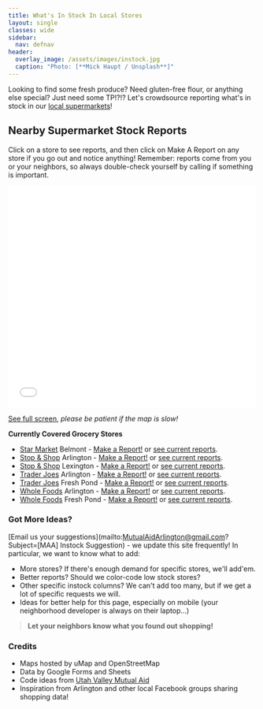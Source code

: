 ```yaml
---
title: What's In Stock In Local Stores
layout: single
classes: wide
sidebar:
  nav: defnav
header:
  overlay_image: /assets/images/instock.jpg
  caption: "Photo: [**Mick Haupt / Unsplash**]"
---
```


Looking to find some fresh produce?  Need gluten-free flour, or anything else special?  Just need some TP!?!?  Let's crowdsource reporting what's in stock in our [local supermarkets](/open)!

## Nearby Supermarket Stock Reports

Click on a store to see reports, and then click on Make A Report on any store if you go out and notice anything!  Remember: reports come from you or your neighbors, so always double-check yourself by calling if something is important.

<iframe width="100%" height="450px" frameborder="0" allowfullscreen src="//umap.openstreetmap.fr/en/map/arlington-groceries-report_443024?scaleControl=false&miniMap=false&scrollWheelZoom=false&zoomControl=true&allowEdit=false&moreControl=true&searchControl=null&tilelayersControl=null&embedControl=null&datalayersControl=true&onLoadPanel=undefined&captionBar=false"></iframe><p><a href="//umap.openstreetmap.fr/en/map/arlington-groceries-report_443024">See full screen</a>, <i>please be patient if the map is slow!</i></p>

**Currently Covered Grocery Stores**

- [Star Market](https://local.starmarket.com/ma/belmont/535-trapelo-rd.html) Belmont - [Make a Report!](https://forms.gle/AEXWFXbFMwB83mrV6) or [see current reports](https://docs.google.com/spreadsheets/d/1EQM7UNoojPgeuvjauHC0MQzE_kiNDfYi0XqW1gYtPms/edit?usp=sharing).
- [Stop & Shop](https://stores.stopandshop.com/ma/arlington/905-massachusetts-avenue) Arlington - [Make a Report!](https://forms.gle/6EcqzbhtgWCiNH4k8) or [see current reports](https://docs.google.com/spreadsheets/d/1yF06PoxLKpBys5ql-WEwdvU_-rWY9GoG2lIXnrKiouU/).
- [Stop & Shop](https://stores.stopandshop.com/ma/lexington/36-bedford-street) Lexington - [Make a Report!](https://forms.gle/eEamqhPFsM19wzEr7) or [see current reports](https://docs.google.com/spreadsheets/d/1mb7HIMc_Y3XYilDm0DWX963NjPMExqHPHSxQb-5Hml0/).
- [Trader Joes](https://locations.traderjoes.com/ma/arlington/505/) Arlington - [Make a Report!](https://forms.gle/AYehDZpKdWsZzYqJ8) or [see current reports](https://docs.google.com/spreadsheets/d/1fSx_1oio9Uc4OtGXghu9nw8Ob4MxjZ0BfyymyQOBX_Y/).
- [Trader Joes](https://locations.traderjoes.com/ma/cambridge/517/) Fresh Pond - [Make a Report!](https://forms.gle/116QHwSQ4m312VRe8) or [see current reports](https://docs.google.com/spreadsheets/d/1oXb4V4zXLkJK9LIQYCjP7zK1EkN9RAT5aNjVUo7YhZg/).
- [Whole Foods](https://www.wholefoodsmarket.com/stores/arlington-ma) Arlington - [Make a Report!](https://forms.gle/GncbosLBnAoJEYtM7) or [see current reports](https://docs.google.com/spreadsheets/d/1bNO1pqrOS3deFg1WiiY-RyveuYpz2cQT-OnD1s3fOWA/).
- [Whole Foods](https://www.wholefoodsmarket.com/stores/freshpond) Fresh Pond - [Make a Report!](https://forms.gle/DfWPCffMmDbLbZBY8) or [see current reports](https://docs.google.com/spreadsheets/d/1yFKSWPv2Ikd9a8ujczSPL4YP-XBdUuaqbVBh3SufVkU/).

### Got More Ideas?

[Email us your suggestions](mailto:MutualAidArlington@gmail.com?Subject=[MAA] Instock Suggestion) - we update this site frequently!  In particular, we want to know what to add:
- More stores?  If there's enough demand for specific stores, we'll add'em.
- Better reports? Should we color-code low stock stores?
- Other specific instock columns?  We can't add too many, but if we get a lot of specific requests we will.
- Ideas for better help for this page, especially on mobile (your neighborhood developer is always on their laptop...)

> **Let your neighbors know what you found out shopping!** <span style="color: #cc00cc"><i class="fa fa-cart-plus"></i></span>

### Credits

- Maps hosted by uMap and OpenStreetMap
- Data by Google Forms and Sheets
- Code ideas from [Utah Valley Mutual Aid](https://twitter.com/utahmutualaid)
- Inspiration from Arlington and other local Facebook groups sharing shopping data!